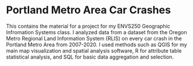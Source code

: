 # Portland Metro Area Car Crashes

This contains the material for a project for my ENVS250 Geographic Infromation Systems class.  I analyzed data from a dataset from the Oregon Metro Regional Land Information System (RLIS) on every car crash in the Portland Metro Area from 2007-2020.  I used methods such as QGIS for my main map visualization and spatial analysis software, R for attribute table statistical analysis, and SQL for basic data aggregation and selection.
